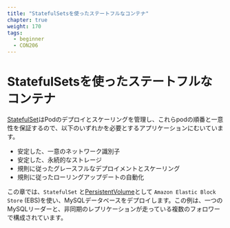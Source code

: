 ```yaml
---
title: "StatefulSetsを使ったステートフルなコンテナ"
chapter: true
weight: 170
tags:
  - beginner
  - CON206
---
```


<!--
# Stateful containers using StatefulSets
-->
# StatefulSetsを使ったステートフルなコンテナ

<!--
[StatefulSet](https://kubernetes.io/docs/concepts/workloads/controllers/statefulset/) manages the deployment and scaling of a set of Pods, and provides guarantees about the ordering and uniqueness of these Pods, suitable for applications that require one or more of the following.
* Stable, unique network identifiers
* Stable, persistent storage
* Ordered, graceful deployment and scaling
* Ordered, automated rolling updates
-->
[StatefulSet](https://kubernetes.io/docs/concepts/workloads/controllers/statefulset/)はPodのデプロイとスケーリングを管理し、これらpodの順番と一意性を保証するので、以下のいずれかを必要とするアプリケーションにむいています。

* 安定した、一意のネットワーク識別子
* 安定した、永続的なストレージ
* 規則に従ったグレースフルなデプロイメントとスケーリング
* 規則に従ったローリングアップデートの自動化

<!--
In this Chapter, we will review how to deploy MySQL database using `StatefulSet` and `Amazon Elastic Block Store` (EBS) as [PersistentVolume](https://kubernetes.io/docs/concepts/storage/persistent-volumes/). The example is a MySQL single leader topology with multiple followers running asynchronous replication.
-->
この章では、`StatefulSet` と[PersistentVolume](https://kubernetes.io/docs/concepts/storage/persistent-volumes/)として `Amazon Elastic Block Store` (EBS)を使い、MySQLデータベースをデプロイします。この例は、一つのMySQLリーダーと、非同期のレプリケーションが走っている複数のフォロワーで構成されています。